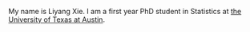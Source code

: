 My name is Liyang Xie. I am a first year PhD student in Statistics at [the University of Texas at Austin](https://www.utexas.edu/).
